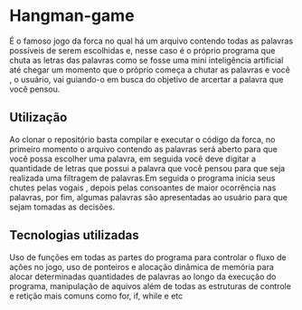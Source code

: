 # Hangman-game
É o famoso jogo da forca no qual há um arquivo contendo todas as palavras possíveis de serem escolhidas e, nesse caso é o próprio programa que chuta as letras das palavras como se fosse uma mini inteligência artificial até chegar um momento que o próprio começa a chutar as palavras e você , o usuário, vai guiando-o em busca do objetivo de arcertar a palavra que você pensou.
## Utilização
Ao clonar o repositório basta compilar e executar o código da forca, no primeiro momento o arquivo contendo as palavras será aberto para que você possa escolher uma palavra, em seguida você deve digitar a quantidade de letras que possui a palavra que você pensou para que seja realizada uma filtragem de palavras.Em seguida o programa inicia seus chutes pelas vogais , depois pelas consoantes de maior ocorrência nas palavras, por fim, algumas palavras são apresentadas ao usuário para que sejam tomadas as decisões.
## Tecnologias utilizadas
Uso de funções em todas as partes do programa para controlar o fluxo de ações no jogo, uso de ponteiros e alocação dinãmica de memória para alocar determinadas quantidades de palavras ao longo da execução do programa, manipulação de aquivos além de todas as estruturas de controle e retição mais comuns como for, if, while e etc
